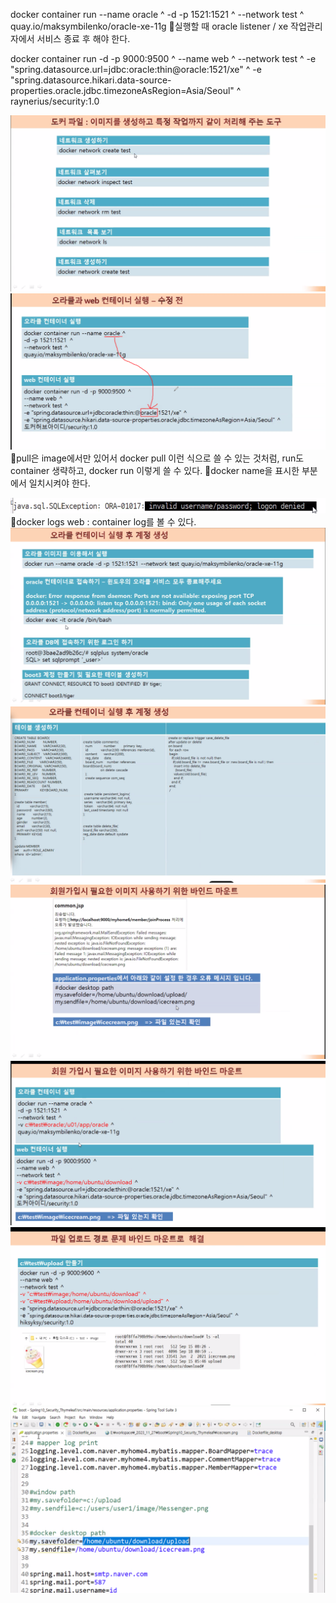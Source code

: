 docker container run --name oracle ^
-d -p 1521:1521 ^
--network test ^
quay.io/maksymbilenko/oracle-xe-11g
📌실행할 때 oracle listener / xe 작업관리자에서 서비스 종료 후 해야 한다.


docker container run -d -p 9000:9500 ^
--name web ^
--network test ^
-e "spring.datasource.url=jdbc:oracle:thin@oracle:1521/xe" ^
-e "spring.datasource.hikari.data-source-properties.oracle.jdbc.timezoneAsRegion=Asia/Seoul" ^
raynerius/security:1.0



![](../image/Pasted%20image%2020240508090425.png)
![](../image/Pasted%20image%2020240508092116.png)
📌pull은 image에서만 있어서 docker pull 이런 식으로 쓸 수 있는 것처럼, run도 container 생략하고, docker run 이렇게 쓸 수 있다.
📌docker name을 표시한 부분에서 일치시켜야 한다.

![](../image/Pasted%20image%2020240508093717.png)
📌docker logs web : container log를 볼 수 있다.
![](../image/Pasted%20image%2020240508093759.png)
![](../image/Pasted%20image%2020240508094542.png)
![](../image/Pasted%20image%2020240508101404.png)
![](../image/Pasted%20image%2020240508101424.png)
![](../image/Pasted%20image%2020240508111111.png)
![](../image/Pasted%20image%2020240508111216.png)
